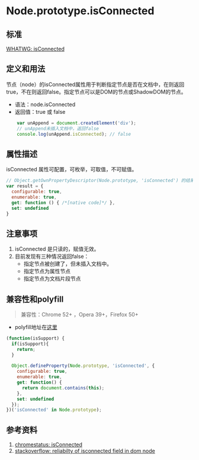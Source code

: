 # Node.prototype.isConnected

## 标准
[WHATWG: isConnected](https://dom.spec.whatwg.org/#dom-node-isconnected)

## 定义和用法
节点（node）的isConnected属性用于判断指定节点是否在文档中，在则返回true，不在则返回false。指定节点可以是DOM的节点或ShadowDOM的节点。

- 语法：node.isConnected
- 返回值：true 或 false

```javascript
    var unAppend = document.createElement('div');
    // unAppend未插入文档中，返回false
    console.log(unAppend.isConnected); // false
```

## 属性描述
isConnected 属性可配置，可枚举，可取值，不可赋值。
```javascript
// Object.getOwnPropertyDescriptor(Node.prototype, 'isConnected') 的结果如下：
var result = {
  configurable: true,
  enumerable: true,
  get: function () { /*[native code]*/ },
  set: undefined
}
```

## 注意事项
1. isConnected 是只读的，赋值无效。
2. 目前发现有三种情况返回false：
    - 指定节点被创建了，但未插入文档中。
    - 指定节点为属性节点
    - 指定节点为文档片段节点

## 兼容性和polyfill
> 兼容性：Chrome 52+ ，Opera 39+，Firefox 50+

- polyfill地址在[这里][1]

```javascript
(function(isSupport) {
  if(isSupport){
    return;
  }
  
  Object.defineProperty(Node.prototype, 'isConnected', {
    configurable: true,
    enumerable: true,
    get: function() {
      return document.contains(this);
    },
    set: undefined
  });
})('isConnected' in Node.prototype);
```

## 参考资料
1. [chromestatus: isConnected](https://www.chromestatus.com/feature/5676110549352448)
2. [stackoverflow: reliabilty of isconnected field in dom node][1]

[1]: http://stackoverflow.com/questions/37588326/reliabilty-of-isconnected-field-in-dom-node

